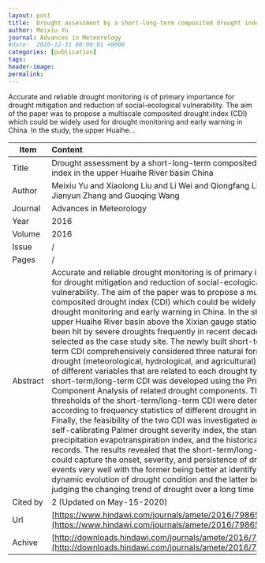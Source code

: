 ```yaml
---
layout: post
title:  Drought assessment by a short-long-term composited drought index in the upper Huaihe River basin China
author: Meixiu Yu
journal: Advances in Meteorology
#date:  2020-12-31 00:00:01 +0000
categories: [publication]
tags: 
header-image: 
permalink: 
---
```

Accurate and reliable drought monitoring is of primary importance for drought mitigation and reduction of social-ecological vulnerability. The aim of the paper was to propose a multiscale composited drought index (CDI) which could be widely used for drought monitoring and early warning in China. In the study, the upper Huaihe...
<!--the above is the excerpt-->
<!--more-->
<!--the following is the text-->


| Item           | Content    |
| ---------------|:------------|
| Title          | Drought assessment by a short-long-term composited drought index in the upper Huaihe River basin China     |
| Author         | Meixiu Yu and Xiaolong Liu and Li Wei and Qiongfang Li and Jianyun Zhang and Guoqing Wang    |
| Journal        | Advances in Meteorology   |
| Year           | 2016      |
| Volume         | 2016	   |
| Issue          | /	   |
| Pages          | /	   |
| Abstract       | Accurate and reliable drought monitoring is of primary importance for drought mitigation and reduction of social-ecological vulnerability. The aim of the paper was to propose a multiscale composited drought index (CDI) which could be widely used for drought monitoring and early warning in China. In the study, the upper Huaihe River basin above the Xixian gauge station, which has been hit by severe droughts frequently in recent decades, was selected as the case study site. The newly built short-term/long-term CDI comprehensively considered three natural forms of drought (meteorological, hydrological, and agricultural) by selection of different variables that are related to each drought type. The short-term/long-term CDI was developed using the Principle Component Analysis of related drought components. The thresholds of the short-term/long-term CDI were determined according to frequency statistics of different drought indices. Finally, the feasibility of the two CDI was investigated against the self-calibrating Palmer drought severity index, the standardized precipitation evapotranspiration index, and the historical drought records. The results revealed that the short-term/long-term CDI could capture the onset, severity, and persistence of drought events very well with the former being better at identifying the dynamic evolution of drought condition and the latter better at judging the changing trend of drought over a long time period.	 |
| Cited by			 | 2 (Updated on May-15-2020)   |
| Url  					 | [https://www.hindawi.com/journals/amete/2016/7986568/abs/](https://www.hindawi.com/journals/amete/2016/7986568/abs/)		   |
| Achive 	       | [http://downloads.hindawi.com/journals/amete/2016/7986568.pdf](http://downloads.hindawi.com/journals/amete/2016/7986568.pdf)		 |

